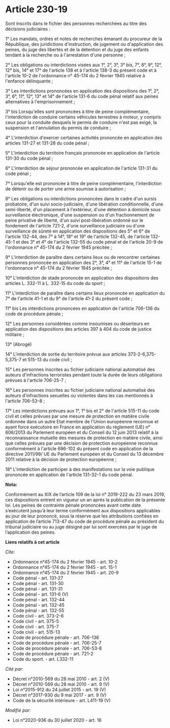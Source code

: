 # Article 230-19

Sont inscrits dans le fichier des personnes recherchées au titre des décisions judiciaires :

1° Les mandats, ordres et notes de recherches émanant du procureur de la République, des juridictions d'instruction, de
jugement ou d'application des peines, du juge des libertés et de la détention et du juge des enfants tendant à la recherche
ou à l'arrestation d'une personne ;

2° Les obligations ou interdictions visées aux 1°, 2°, 3°, 3° bis, 7°, 8°, 9°, 12°, 12° bis, 14° et 17° de l'article 138 et à
l'article 138-3 du présent code et à l'article 10-2 de l'ordonnance n° 45-174 du 2 février 1945 relative à l'enfance
délinquante ;

3° Les interdictions prononcées en application des dispositions des 1°, 2°, 3°, 6°, 11°, 12°, 13° et 14° de l'article 131-6
du code pénal relatif aux peines alternatives à l'emprisonnement ;

3° bis Lorsqu'elles sont prononcées à titre de peine complémentaire, l'interdiction de conduire certains véhicules terrestres
à moteur, y compris ceux pour la conduite desquels le permis de conduire n'est pas exigé, la suspension et l'annulation du
permis de conduire ;

4° L'interdiction d'exercer certaines activités prononcée en application des articles 131-27 et 131-28 du code pénal ;

5° L'interdiction du territoire français prononcée en application de l'article 131-30 du code pénal ;

6° L'interdiction de séjour prononcée en application de l'article 131-31 du code pénal ;

7° Lorsqu'elle est prononcée à titre de peine complémentaire, l'interdiction de détenir ou de porter une arme soumise à
autorisation ;

8° Les obligations ou interdictions prononcées dans le cadre d'un sursis probatoire, d'un suivi socio-judiciaire, d'une
libération conditionnelle, d'une semi-liberté, d'un placement à l'extérieur, d'une détention à domicile sous surveillance
électronique, d'une suspension ou d'un fractionnement de peine privative de liberté, d'un suivi post-libération ordonné sur
le fondement de l'article 721-2, d'une surveillance judiciaire ou d'une surveillance de sûreté en application des
dispositions des 5° et 6° de l'article 132-44, des 7° à 14°, 18° et 19° de l'article 132-45, de l'article 132-45-1 et des 3°
et 4° de l'article 132-55 du code pénal et de l'article 20-9 de l'ordonnance n° 45-174 du 2 février 1945 précitée ;

9° L'interdiction de paraître dans certains lieux ou de rencontrer certaines personnes prononcée en application des 2°, 3°,
4° et 11° de l'article 15-1 de l'ordonnance n° 45-174 du 2 février 1945 précitée ;

10° L'interdiction de stade prononcée en application des dispositions des articles L. 332-11 à L. 332-15 du code du sport ;

11° L'interdiction de paraître dans certains lieux prononcée en application du 7° de l'article 41-1 et du 9° de l'article
41-2 du présent code ;

11° bis Les interdictions prononcées en application de l'article 706-136 du code de procédure pénale ;

12° Les personnes considérées comme insoumises ou déserteurs en application des dispositions des articles 397 à 404 du code
de justice militaire ;

13° (Abrogé)

14° L'interdiction de sortie du territoire prévue aux articles 373-2-6,375-5,375-7 et 515-13 du code civil ;

15° Les personnes inscrites au fichier judiciaire national automatisé des auteurs d'infractions terroristes pendant toute la
durée de leurs obligations prévues à l'article 706-25-7 ;

16° Les personnes inscrites au fichier judiciaire national automatisé des auteurs d'infractions sexuelles ou violentes dans
les cas mentionnés à l'article 706-53-8 ;

17° Les interdictions prévues aux 1°, 1° bis et 2° de l'article 515-11 du code civil et celles prévues par une mesure de
protection en matière civile ordonnée dans un autre Etat membre de l'Union européenne reconnue et ayant force exécutoire en
France en application du règlement (UE) n° 606/2013 du Parlement européen et du Conseil du 12 juin 2013 relatif à la
reconnaissance mutuelle des mesures de protection en matière civile, ainsi que celles prévues par une décision de protection
européenne reconnue conformément à l'article 696-102 du présent code en application de la directive 2011/99/ UE du Parlement
européen et du Conseil du 13 décembre 2011 relative à la décision de protection européenne ;

18° L'interdiction de participer à des manifestations sur la voie publique prononcée en application de l'article 131-32-1 du
code pénal.

**Nota:**

Conformément au XIX de l’article 109 de la loi n° 2019-222 du 23 mars 2019, ces dispositions entrent en vigueur un an après
la publication de la présente loi. Les peines de contrainte pénale prononcées avant cette date s’exécutent jusqu’à leur terme
conformément aux dispositions applicables au jour de leur prononcé, sous la réserve que les attributions confiées en
application de l’article 713-47 du code de procédure pénale au président du tribunal judiciaire ou au juge désigné par lui
sont exercées par le juge de l’application des peines.

**Liens relatifs à cet article**

_Cite_:

  - Ordonnance n°45-174 du 2 février 1945 - art. 10-2
  - Ordonnance n°45-174 du 2 février 1945 - art. 15-1
  - Ordonnance n°45-174 du 2 février 1945 - art. 20-9
  - Code pénal - art. 131-27
  - Code pénal - art. 131-30
  - Code pénal - art. 131-31
  - Code pénal - art. 131-6 (V)
  - Code pénal - art. 132-44
  - Code pénal - art. 132-45
  - Code pénal - art. 132-55
  - Code civil - art. 373-2-6
  - Code civil - art. 375-5
  - Code civil - art. 375-7
  - Code civil - art. 515-13
  - Code de procédure pénale - art. 706-136
  - Code de procédure pénale - art. 706-25-7
  - Code de procédure pénale - art. 706-53-8
  - Code de procédure pénale - art. 721-2
  - Code du sport. - art. L332-11

_Cité par_:

  - Décret n°2010-569 du 28 mai 2010 - art. 2 (V)
  - Décret n°2010-569  du 28 mai 2010 - art. 9 (V)
  - Loi n°2015-912 du 24 juillet 2015 - art. 19 (V)
  - Décret n°2017-930 du 9 mai 2017 - art. 9 (V)
  - Code de la sécurité intérieure - art. L411-19 (V)

_Modifié par_:

  - Loi n°2020-936 du 30 juillet 2020 - art. 16
